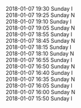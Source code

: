 2018-01-07 19:30 Sunday  I  
2018-01-07 19:25 Sunday  N  
2018-01-07 19:10 Sunday  I  
2018-01-07 19:05 Sunday  N  
2018-01-07 18:55 Sunday  I  
2018-01-07 18:45 Sunday  N  
2018-01-07 18:15 Sunday  I  
2018-01-07 18:10 Sunday  N  
2018-01-07 16:55 Sunday  I  
2018-01-07 16:50 Sunday  N  
2018-01-07 16:40 Sunday  I  
2018-01-07 16:35 Sunday  N  
2018-01-07 16:05 Sunday  I  
2018-01-07 16:00 Sunday  N  
2018-01-07 15:50 Sunday  I  
